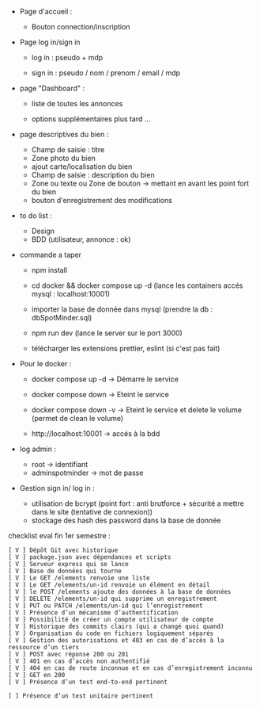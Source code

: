 
  - Page d'accueil :
    - Bouton connection/inscription

  - Page log in/sign in
    - log in : pseudo + mdp
      
    - sign in : pseudo / nom / prenom / email / mdp


  - page "Dashboard" :
    - liste de toutes les annonces
      
    - options supplémentaires plus tard ...

  - page descriptives du bien :
    
    - Champ de saisie : titre
    - Zone photo du bien
    - ajout carte/localisation du bien
    - Champ de saisie : description du bien
    - Zone ou texte ou Zone de bouton -> mettant en avant les point fort du bien
    - bouton d'enregistrement des modifications

- to do list :
  
    - Design
    - BDD (utilisateur, annonce : ok)

- commande a taper
  
  - npm install
  - cd docker && docker compose up -d (lance les containers accés mysql : localhost:10001)
  - importer la base de donnée dans mysql (prendre la db : dbSpotMinder.sql)
  - npm run dev (lance le server sur le port 3000)
    
  - télécharger les extensions prettier, eslint (si c'est pas fait)
    


- Pour le docker :
  - docker compose up -d -> Démarre le service
  - docker compose down -> Eteint le service
  - docker compose down -v -> Eteint le service et delete le volume (permet de clean le volume)

  - http://localhost:10001 -> accés à la bdd

- log admin :
  - root -> identifiant
  - adminspotminder -> mot de passe

- Gestion sign in/ log in :
  - utilisation de bcrypt (point fort : anti brutforce + sécurité a mettre dans le site (tentative de connexion))
  - stockage des hash des password dans la base de donnée

checklist eval fin 1er semestre :

    [ V ] Dépôt Git avec historique
    [ V ] package.json avec dépendances et scripts
    [ V ] Serveur express qui se lance
    [ V ] Base de données qui tourne
    [ V ] Le GET /elements renvoie une liste
    [ V ] Le GET /elements/un-id renvoie un élément en détail
    [ V ] le POST /elements ajoute des données à la base de données
    [ V ] DELETE /elements/un-id qui supprime un enregistrement
    [ V ] PUT ou PATCH /elements/un-id qui l’enregistrement
    [ V ] Présence d’un mécanisme d’authentification
    [ V ] Possibilité de créer un compte utilisateur de compte
    [ V ] Historique des commits clairs (qui a changé quoi quand)
    [ V ] Organisation du code en fichiers logiquement séparés
    [ V ] Gestion des autorisations et 403 en cas de d’accès à la ressource d’un tiers
    [ V ] POST avec réponse 200 ou 201
    [ V ] 401 en cas d’accès non authentifié
    [ V ] 404 en cas de route inconnue et en cas d’enregistrement inconnu
    [ V ] GET en 200
    [ V ] Présence d’un test end-to-end pertinent
    
    [ ] Présence d’un test unitaire pertinent
